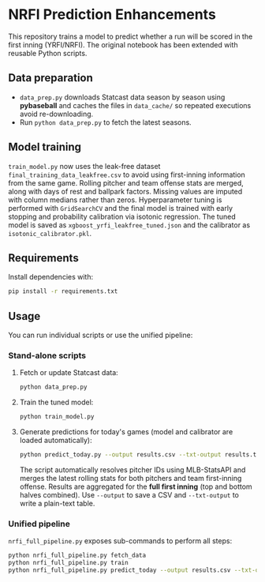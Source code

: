 # NRFI Prediction Enhancements

This repository trains a model to predict whether a run will be scored in the first inning (YRFI/NRFI). The original notebook has been extended with reusable Python scripts.

## Data preparation
- `data_prep.py` downloads Statcast data season by season using **pybaseball** and caches the files in `data_cache/` so repeated executions avoid re-downloading.
- Run `python data_prep.py` to fetch the latest seasons.

## Model training
`train_model.py` now uses the leak-free dataset `final_training_data_leakfree.csv`
to avoid using first-inning information from the same game. Rolling pitcher and
team offense stats are merged, along with days of rest and ballpark factors. Missing
values are imputed with column medians rather than zeros. Hyperparameter tuning is
performed with `GridSearchCV` and the final model is trained with early stopping
and probability calibration via isotonic regression. The tuned model is saved as
`xgboost_yrfi_leakfree_tuned.json` and the calibrator as `isotonic_calibrator.pkl`.

## Requirements
Install dependencies with:
```bash
pip install -r requirements.txt
```

## Usage
You can run individual scripts or use the unified pipeline:

### Stand-alone scripts
1. Fetch or update Statcast data:
   ```bash
   python data_prep.py
   ```
2. Train the tuned model:
   ```bash
   python train_model.py
   ```
3. Generate predictions for today's games (model and calibrator are loaded automatically):
   ```bash
   python predict_today.py --output results.csv --txt-output results.txt
   ```
   The script automatically resolves pitcher IDs using MLB-StatsAPI and merges
   the latest rolling stats for both pitchers and team first-inning offense. Results
   are aggregated for the **full first inning** (top and bottom halves combined).
   Use `--output` to save a CSV and `--txt-output` to write a plain-text table.

### Unified pipeline
`nrfi_full_pipeline.py` exposes sub-commands to perform all steps:
```bash
python nrfi_full_pipeline.py fetch_data
python nrfi_full_pipeline.py train
python nrfi_full_pipeline.py predict_today --output results.csv --txt-output results.txt
```
